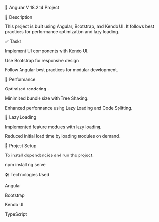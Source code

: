 📌 Angular V 18.2.14 Project

📖 Description

This project is built using Angular, Bootstrap, and Kendo UI. It follows best practices for performance optimization and lazy loading.

✅ Tasks

Implement UI components with Kendo UI.

Use Bootstrap for responsive design.

Follow Angular best practices for modular development.


🚀 Performance

Optimized rendering .

Minimized bundle size with Tree Shaking.

Enhanced performance using Lazy Loading and Code Splitting.

🔄 Lazy Loading

Implemented feature modules with lazy loading.

Reduced initial load time by loading modules on demand.

📂 Project Setup

To install dependencies and run the project:

npm install
ng serve

🛠️ Technologies Used

Angular

Bootstrap

Kendo UI

TypeScript

